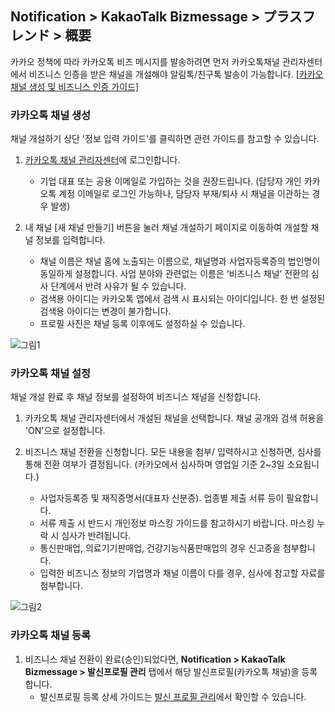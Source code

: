 ## Notification > KakaoTalk Bizmessage > プラスフレンド > 概要
카카오 정책에 따라 카카오톡 비즈 메시지를 발송하려면 먼저 카카오톡채널 관리자센터에서 비즈니스 인증을 받은 채널을 개설해야 알림톡/친구톡 발송이 가능합니다. [[카카오 채널 생성 및 비즈니스 인증 가이드]](https://kakaobusiness.gitbook.io/main/channel/start)


### 카카오톡 채널 생성
채널 개설하기 상단 '정보 입력 가이드'를 클릭하면 관련 가이드를 참고할 수 있습니다.

1. [카카오톡 채널 관리자센터](https://accounts.kakao.com/login/?continue=https%3A%2F%2Fbusiness.kakao.com%2Fdashboard%2F#login)에 로그인합니다.
    * 기업 대표 또는 공용 이메일로 가입하는 것을 권장드립니다. (담당자 개인 카카오톡 계정 이메일로 로그인 가능하나, 담당자 부재/퇴사 시 채널을 이관하는 경우 발생)

2. 내 채널 [새 채널 만들기] 버튼을 눌러 채널 개설하기 페이지로 이동하여 개설할 채널 정보를 입력합니다.
    * 채널 이름은 채널 홈에 노출되는 이름으로, 채널명과 사업자등록증의 법인명이 동일하게 설정합니다. 사업 분야와 관련없는 이름은 ‘비즈니스 채널’ 전환의 심사 단계에서 반려 사유가 될 수 있습니다.
    * 검색용 아이디는 카카오톡 앱에서 검색 시 표시되는 아이디입니다. 한 번 설정된 검색용 아이디는 변경이 불가합니다.
    * 프로필 사진은 채널 등록 이후에도 설정하실 수 있습니다.

![그림1](https://static.toastoven.net/prod_alimtalk/KTB_Image_1.png)

### 카카오톡 채널 설정
채널 개설 완료 후 채널 정보를 설정하여 비즈니스 채널을 신청합니다.

1. 카카오톡 채널 관리자센터에서 개설된 채널을 선택합니다. 채널 공개와 검색 허용을 'ON'으로 설정합니다.

2. 비즈니스 채널 전환을 신청합니다. 모든 내용을 첨부/ 입력하시고 신청하면, 심사를 통해 전환 여부가 결정됩니다. (카카오에서 심사하며 영업일 기준 2~3일 소요됩니다.)
    * 사업자등록증 및 재직증명서(대표자 신분증). 업종별 제출 서류 등이 필요합니다.
    * 서류 제출 시 반드시 개인정보 마스킹 가이드를 참고하시기 바랍니다. 마스킹 누락 시 심사가 반려됩니다.
    * 통신판매업, 의료기기판매업, 건강기능식품판매업의 경우 신고증을 첨부합니다.
    * 입력한 비즈니스 정보의 기업명과 채널 이름이 다를 경우, 심사에 참고할 자료를 첨부합니다.

![그림2](https://static.toastoven.net/prod_alimtalk/KTB_Image_1.png)

### 카카오톡 채널 등록
1. 비즈니스 채널 전환이 완료(승인)되었다면, **Notification > KakaoTalk Bizmessage > 발신프로필 관리** 탭에서 해당 발신프로필(카카오톡 채널)을 등록합니다.
    * 발신프로필 등록 상세 가이드는 [발신 프로필 관리](https://docs.nhncloud.com/ko/Notification/KakaoTalk%20Bizmessage/ko/common-console-guide/#_5)에서 확인할 수 있습니다.
